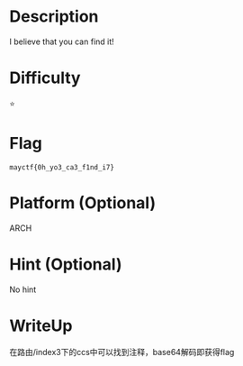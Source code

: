 # Description

I believe that you can find it!

# Difficulty

⭐

# Flag

```
mayctf{0h_yo3_ca3_f1nd_i7}
```

# Platform (Optional)

ARCH

# Hint (Optional)

No hint

# WriteUp

在路由/index3下的ccs中可以找到注释，base64解码即获得flag